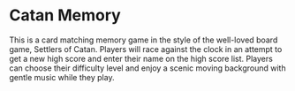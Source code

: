 # Catan Memory

This is a card matching memory game in the style of the well-loved board game, Settlers of Catan. Players will race against the clock in an attempt to get a new high score and enter their name on the high score list. Players can choose their difficulty level and enjoy a scenic moving background with gentle music while they play.